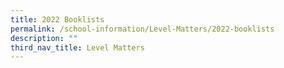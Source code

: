 ```yaml
---
title: 2022 Booklists
permalink: /school-information/Level-Matters/2022-booklists
description: ""
third_nav_title: Level Matters
---
```

